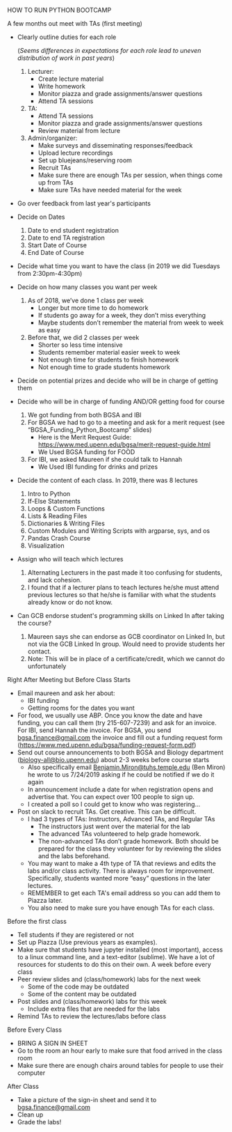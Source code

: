 ﻿HOW TO RUN PYTHON BOOTCAMP


A few months out meet with TAs (first meeting)
* Clearly outline duties for each role

   (*Seems differences in expectations for each role lead to uneven distribution of work in past years*)
   1. Lecturer:
      * Create lecture material
      * Write homework
      * Monitor piazza and grade assignments/answer questions
      * Attend TA sessions
   2. TA:
      * Attend TA sessions
      * Monitor piazza and grade assignments/answer questions
      * Review material from lecture
   3. Admin/organizer:
      * Make surveys and disseminating responses/feedback
      * Upload lecture recordings
      * Set up bluejeans/reserving room
      * Recruit TAs
      * Make sure there are enough TAs per session, when things come up from TAs
      * Make sure TAs have needed material for the week
* Go over feedback from last year's participants
* Decide on Dates
   1. Date to end student registration
   2. Date to end TA registration
   3. Start Date of Course
   4. End Date of Course
* Decide what time you want to have the class (in 2019 we did Tuesdays from 2:30pm-4:30pm)
* Decide on how many classes you want per week
   1. As of 2018, we’ve done 1 class per week
      * Longer but more time to do homework
      * If students go away for a week, they don’t miss everything
      * Maybe students don’t remember the material from week to week as easy
   1. Before that, we did 2 classes per week
      * Shorter so less time intensive
      * Students remember material easier week to week
      * Not enough time for students to finish homework
      * Not enough time to grade students homework
* Decide on potential prizes and decide who will be in charge of getting them
* Decide who will be in charge of funding AND/OR getting food for course
   1. We got funding from both BGSA and IBI
   2. For BGSA we had to go to a meeting and ask for a merit request (see “BGSA_Funding_Python_Bootcamp” slides)
      * Here is the Merit Request Guide: https://www.med.upenn.edu/bgsa/merit-request-guide.html
      * We Used BGSA funding for FOOD
   1. For IBI, we asked Maureen if she could talk to Hannah
      * We Used IBI funding for drinks and prizes
* Decide the content of each class. In 2019, there was 8 lectures
   1. Intro to Python
   2. If-Else Statements
   3. Loops & Custom Functions
   4. Lists & Reading Files
   5. Dictionaries & Writing Files
   6. Custom Modules and Writing Scripts with argparse, sys, and os
   7. Pandas Crash Course
   8. Visualization
* Assign who will teach which lectures
   1. Alternating Lecturers in the past made it too confusing for students, and lack cohesion.
   2. I found that if a lecturer plans to teach lectures he/she must attend previous lectures so that he/she is familiar with what the students already know or do not know. 
* Can GCB endorse student's programming skills on Linked In after taking the course?
   1. Maureen says she can endorse as GCB coordinator on Linked In, but not via the GCB Linked In group. Would need to provide students her contact.
   2. Note: This will be in place of a certificate/credit, which we cannot do unfortunately


Right After Meeting but Before Class Starts
* Email maureen and ask her about:
   * IBI funding
   * Getting rooms for the dates you want
* For food, we usually use ABP. Once you know the date and have funding, you can call them (try 215-607-7239) and ask for an invoice. For IBI, send Hannah the invoice. For BGSA, you send bgsa.finance@gmail.com  the invoice and fill out a funding request form (https://www.med.upenn.edu/bgsa/funding-request-form.pdf) 
* Send out course announcements to both BGSA and Biology department (biology-all@bio.upenn.edu) about 2-3 weeks before course starts
   * Also specifically email Benjamin.Miron@tuhs.temple.edu (Ben Miron) he wrote to us 7/24/2019 asking if he could be notified if we do it again
   * In announcement include a date for when registration opens and advertise that. You can expect over 100 people to sign up. 
   * I created a poll so I could get to know who was registering...
* Post on slack to recruit TAs. Get creative. This can be difficult.
   * I had 3 types of TAs: Instructors, Advanced TAs, and Regular TAs
      * The instructors just went over the material for the lab
      * The advanced TAs volunteered to help grade homework.
      * The non-advanced TAs don’t grade homework. Both should be prepared for the class they volunteer for by reviewing the slides and the labs beforehand.
   * You may want to make a 4th type of TA that reviews and edits the labs and/or class activity. There is always room for improvement. Specifically, students wanted more “easy” questions in the later lectures.
   * REMEMBER to get each TA's email address so you can add them to Piazza later.
   * You also need to make sure you have enough TAs for each class. 

Before the first class
* Tell students if they are registered or not
* Set up Piazza (Use previous years as examples). 
* Make sure that students have jupyter installed (most important), access to a linux command line, and a text-editor (sublime). We have a lot of resources for students to do this on their own.
A week before every class
* Peer review slides and (class/homework) labs for the next week
   * Some of the code may be outdated
   * Some of the content may be outdated
* Post slides and (class/homework) labs for this week
   * Include extra files that are needed for the labs
* Remind TAs to review the lectures/labs before class


Before Every Class
* BRING A SIGN IN SHEET
* Go to the room an hour early to make sure that food arrived in the class room
* Make sure there are enough chairs around tables for people to use their computer


After Class
* Take a picture of the sign-in sheet and send it to bgsa.finance@gmail.com
* Clean up
* Grade the labs!
